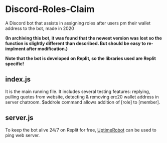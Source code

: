 # Discord-Roles-Claim
A Discord bot that assists in assigning roles after users pm their wallet address to the bot, made in 2020

**(In archiving this bot, it was found that the newest version was lost so the function is slightly different than described. But should be easy to re-implment after modification.)**

**Note that the bot is developed on Replit, so the libraries used are Replit specific!**

## index.js

It is the main running file. It includes several testing features: replying, pulling quotes from website, detecting & removing erc20 wallet address in server chatroom. $addrole command allows addition of \[role\] to \[member\].

## server.js

To keep the bot alive 24/7 on Replit for free, [UptimeRobot](https://uptimerobot.com/) can be used to ping web server.
